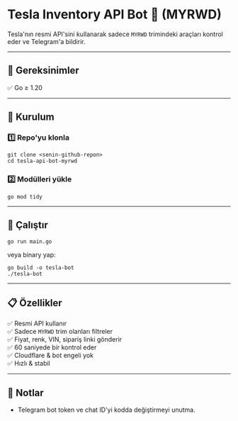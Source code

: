 # Tesla Inventory API Bot 🚗 (MYRWD)

Tesla'nın resmi API'sini kullanarak sadece `MYRWD` trimindeki araçları kontrol eder ve Telegram'a bildirir.

---

## 🚀 Gereksinimler
✅ Go ≥ 1.20

---

## 🔧 Kurulum

### 1️⃣ Repo'yu klonla
```
git clone <senin-github-repon>
cd tesla-api-bot-myrwd
```

### 2️⃣ Modülleri yükle
```
go mod tidy
```

---

## 🏃 Çalıştır
```
go run main.go
```

veya binary yap:
```
go build -o tesla-bot
./tesla-bot
```

---

## 📋 Özellikler
✅ Resmi API kullanır  
✅ Sadece `MYRWD` trim olanları filtreler  
✅ Fiyat, renk, VIN, sipariş linki gönderir  
✅ 60 saniyede bir kontrol eder  
✅ Cloudflare & bot engeli yok  
✅ Hızlı & stabil

---

## 🔗 Notlar
- Telegram bot token ve chat ID'yi kodda değiştirmeyi unutma.
